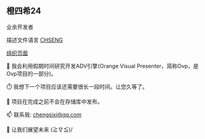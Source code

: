 ## 橙四希24
业余开发者

描述文件语言
[CHS](https://github.com/ChengSiXi24/ChengSiXi24/blob/main/README_chs.md)[ENG](https://github.com/ChengSiXi24/ChengSiXi24/blob/main/README.md)

[组织页面](https://github.com/FavouriteSeasons)

🔭 我会利用假期时间研究开发ADV引擎(Orange Visual Presenter，简称Ovp，是Ovp项目的一部分)。

⏱️ 我想下一个项目应该还需要很长一段时间。让您久等了。

💬 项目在完成之前不会在存储库中发布。

📫 联系我: chengsixi@qq.com

🌈 让我们展望未来  (≧∇≦)/
